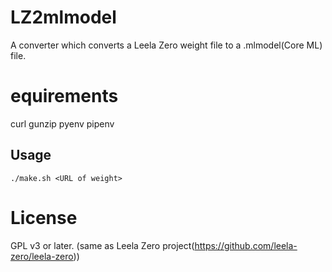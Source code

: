 # LZ2mlmodel
A converter which converts a Leela Zero weight file to a .mlmodel(Core ML) file.

# equirements
curl
gunzip
pyenv
pipenv

## Usage
```
./make.sh <URL of weight>
```

# License
GPL v3 or later. (same as Leela Zero project(https://github.com/leela-zero/leela-zero))